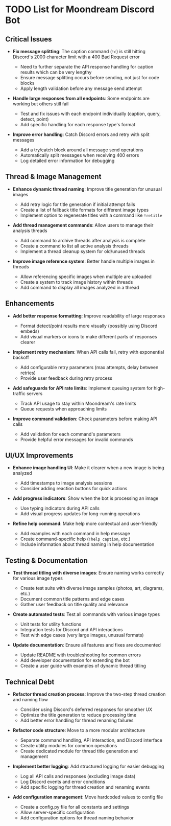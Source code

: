 # TODO List for Moondream Discord Bot

## Critical Issues

- **Fix message splitting**: The caption command (`!c`) is still hitting Discord's 2000 character limit with a 400 Bad Request error
  - Need to further separate the API response handling for caption results which can be very lengthy
  - Ensure message splitting occurs before sending, not just for code blocks
  - Apply length validation before any message send attempt

- **Handle large responses from all endpoints**: Some endpoints are working but others still fail
  - Test and fix issues with each endpoint individually (caption, query, detect, point)
  - Add specific handling for each response type's format

- **Improve error handling**: Catch Discord errors and retry with split messages
  - Add a try/catch block around all message send operations
  - Automatically split messages when receiving 400 errors
  - Log detailed error information for debugging

## Thread & Image Management

- **Enhance dynamic thread naming**: Improve title generation for unusual images
  - Add retry logic for title generation if initial attempt fails
  - Create a list of fallback title formats for different image types
  - Implement option to regenerate titles with a command like `!retitle`

- **Add thread management commands**: Allow users to manage their analysis threads
  - Add command to archive threads after analysis is complete
  - Create a command to list all active analysis threads
  - Implement a thread cleanup system for old/unused threads

- **Improve image reference system**: Better handle multiple images in threads
  - Allow referencing specific images when multiple are uploaded
  - Create a system to track image history within threads
  - Add command to display all images analyzed in a thread

## Enhancements

- **Add better response formatting**: Improve readability of large responses
  - Format detect/point results more visually (possibly using Discord embeds)
  - Add visual markers or icons to make different parts of responses clearer

- **Implement retry mechanism**: When API calls fail, retry with exponential backoff
  - Add configurable retry parameters (max attempts, delay between retries)
  - Provide user feedback during retry process

- **Add safeguards for API rate limits**: Implement queuing system for high-traffic servers
  - Track API usage to stay within Moondream's rate limits
  - Queue requests when approaching limits

- **Improve command validation**: Check parameters before making API calls
  - Add validation for each command's parameters
  - Provide helpful error messages for invalid commands

## UI/UX Improvements

- **Enhance image handling UI**: Make it clearer when a new image is being analyzed
  - Add timestamps to image analysis sessions
  - Consider adding reaction buttons for quick actions

- **Add progress indicators**: Show when the bot is processing an image
  - Use typing indicators during API calls
  - Add visual progress updates for long-running operations

- **Refine help command**: Make help more contextual and user-friendly
  - Add examples with each command in help message
  - Create command-specific help (`!help caption`, etc.)
  - Include information about thread naming in help documentation

## Testing & Documentation

- **Test thread titling with diverse images**: Ensure naming works correctly for various image types
  - Create test suite with diverse image samples (photos, art, diagrams, etc.)
  - Document common title patterns and edge cases
  - Gather user feedback on title quality and relevance

- **Create automated tests**: Test all commands with various image types
  - Unit tests for utility functions
  - Integration tests for Discord and API interactions
  - Test with edge cases (very large images, unusual formats)

- **Update documentation**: Ensure all features and fixes are documented
  - Update README with troubleshooting for common errors
  - Add developer documentation for extending the bot
  - Create a user guide with examples of dynamic thread titling

## Technical Debt

- **Refactor thread creation process**: Improve the two-step thread creation and naming flow
  - Consider using Discord's deferred responses for smoother UX
  - Optimize the title generation to reduce processing time
  - Add better error handling for thread renaming failures

- **Refactor code structure**: Move to a more modular architecture
  - Separate command handling, API interaction, and Discord interface
  - Create utility modules for common operations
  - Create dedicated module for thread title generation and management

- **Implement better logging**: Add structured logging for easier debugging
  - Log all API calls and responses (excluding image data)
  - Log Discord events and error conditions
  - Add specific logging for thread creation and renaming events

- **Add configuration management**: Move hardcoded values to config file
  - Create a config.py file for all constants and settings
  - Allow server-specific configuration
  - Add configuration options for thread naming behavior